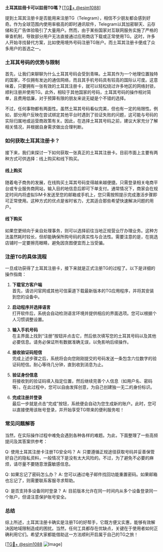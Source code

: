 **土耳其註冊卡可以註冊TG嗎？**[[TG💪+ @esim1088](https://t.me/s/esim1088)]

提到土耳其注册卡是否能用来注册TG（Telegram），相信不少朋友都会感到好奇。作为全球范围内使用率极高的即时通讯软件，Telegram以其加密聊天、云存储和无广告体验吸引了大量用户。然而，由于某些国家对互联网服务实施了严格的审查机制，导致部分用户无法直接通过应用商店下载或正常使用TG。这时，许多人开始寻找替代方案，比如使用境外号码注册TG账户。而土耳其注册卡便成了众多用户的首选之一。

### 土耳其号码的优势与限制

首先，让我们来聊聊为什么土耳其号码会受到青睐。土耳其作为一个地理位置独特的国家，不仅拥有发达的通信网络，而且其手机号码具有较高的国际认可度。这意味着，只要拥有一张有效的土耳其注册卡，就可以轻松绕过许多地区的网络封锁，顺利注册并使用TG。此外，相较于其他国家的号码，土耳其号码的操作相对简单，且费用低廉，对于预算有限的朋友来说无疑是个不错的选择。

不过，任何事物都有两面性。虽然土耳其号码看似完美，但也有一定的局限性。例如，部分用户反映在尝试绑定其他平台时遇到了验证失败的问题，这可能与号码的实际归属地或运营商政策有关。因此，在选择土耳其号码之前，建议大家充分了解相关情况，并根据自身需求做出合理判断。

### 如何获取土耳其注册卡？

接下来，我们来探讨一下如何获取一张真正的土耳其注册卡。目前市面上主要有两种方式可供选择：线上购买和线下购买。

#### 线上购买

随着电子商务的发展，在线购买土耳其号码变得越来越便捷。只需登录相关电商平台或专业服务商网站，输入目的地信息后即可下单支付。通常情况下，商家会在规定时间内将虚拟SIM卡发送至您的邮箱或手机上，您只需按照提示完成激活步骤即可正常使用。这种方式的优点是省时省力，尤其适合那些希望快速解决问题的用户。

#### 线下购买

如果您更倾向于亲自处理事务，则可以选择前往当地正规营业厅办理业务。这种方法虽然耗时较长，但却能确保所购号码的真实性与合法性。需要注意的是，在挑选店铺时一定要擦亮眼睛，避免因贪图便宜而上当受骗。

### 注册TG的具体流程

一旦成功获得了土耳其注册卡，接下来就是正式注册TG的过程了。以下是详细的操作指南：

1. **下载官方客户端**  
   首先，请访问官网或其他可信渠道下载最新版本的TG应用程序，并将其安装到您的设备中。

2. **启动程序并选择语言**  
   打开软件后，系统会自动检测语言环境并提供相应的界面选项。您可以根据个人习惯调整设置。

3. **输入手机号码**  
   在主界面上找到“注册”按钮并点击它，然后依次填写您的土耳其号码以及其他必要信息。请务必保证所有数据准确无误，以免影响后续操作。

4. **接收验证码短信**  
   完成上述步骤之后，系统将会向您刚刚提交的号码发送一条包含六位数字的验证码短信。耐心等待几分钟，直到收到消息为止。

5. **验证身份信息**  
   将接收到的验证码填入指定位置，然后继续完善个人信息（如用户名、密码等）。在此过程中，您可以自由发挥创意，为自己创建独一无二的身份标识。

6. **完成注册并登录**  
   最后一步就是点击“完成”按钮，系统便会自动为您生成新的账户。此时，您可以直接使用该账号登录，并开始享受TG带来的便利服务啦！

### 常见问题解答

当然，在实际操作过程中难免会遇到各种各样的难题。为此，下面整理了一些高频提问及其答案供参考：

Q: 使用土耳其注册卡注册TG安全吗？
A: 只要遵循正规途径获取号码并妥善保管好自己的隐私资料，一般情况下是没有太大风险的。不过，为了避免不必要的麻烦，请尽量不要随意泄露敏感信息。

Q: 如果忘记了密码怎么办？
A: 您可以通过电子邮件找回功能重置密码。如果邮箱也忘记了，则需要联系客服寻求帮助。

Q: 是否支持多设备同时登录？
A: 目前版本允许在同一时间内从多个设备登录同一个账户，但请注意保护账号安全。

### 总结

综上所述，土耳其注册卡确实是注册TG的好帮手，它既方便又实惠，能够有效解决因地域限制造成的困扰。当然，任何工具都存在优缺点，关键在于使用者如何正确利用它们。希望大家都能借助这一方法顺利开启属于自己的TG之旅！

[[TG💪+ @esim1088](https://t.me/s/esim1088) ![Image](https://i.postimg.cc/4NQfJmqS/Snipaste-2025-05-13-00-14-12.png)]